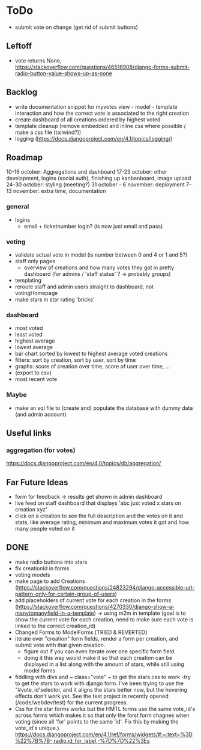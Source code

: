 # ToDo

- submit vote on change (get rid of submit buttons)

## Leftoff

- vote returns None, <https://stackoverflow.com/questions/46518908/django-forms-submit-radio-button-value-shows-up-as-none>

## Backlog

- write documentation snippet for myvotes view - model - template interaction and how  the correct vote is associated to the right creation
- create dashboard of all creations ordered by highest voted
- template cleanup (remove embedded and inline css where possible / make a css file (tailwind?))
- logging (<https://docs.djangoproject.com/en/4.1/topics/logging/>)

## Roadmap

10-16 october: Aggregations and dashboard
17-23 october: other development, logins (social auth), finishing up kanbanboard, image upload
24-30 october: styling (meeting?)
31 october - 6 november: deployment
7-13 november: extra time, documentation

### general

- logins
  - email + ticketnumber login? (is now just email and pass)

### voting

- validate actual vote in model (is number between 0 and 4 or 1 and 5?)
- staff only pages
  - overview of creations and how many votes they got in pretty dashboard (for admins / 'staff status' ? -> probably groups)
- templating
- reroute staff and admin users straight to dashboard, not votingHomepage
- make stars in star rating 'bricks'

### dashboard

- most voted
- least voted
- highest average
- lowest average
- bar chart sorted by lowest to highest average voted creations
- filters: sort by creation, sort by user, sort by time
- graphs: score of creation over time, score of user over time, ...
- (export to csv)
- most recent vote

### Maybe

- make an sql file to (create and) populate the database with dummy data (and admin account)

## Useful links

### aggregation (for votes)

<https://docs.djangoproject.com/en/4.0/topics/db/aggregation/>

## Far Future Ideas

- form for feedback -> results get shown in admin dashboard
- live feed on staff dashboard that displays 'abc just voted x stars on creation xyz'
- click on a creation to see the full description and the votes on it and stats, like average rating, minimum and maximum votes it got and how many people voted on it

## DONE

- make radio buttons into stars
- fix creationId in forms
- voting models
- make page to add Creations (<https://stackoverflow.com/questions/24823294/django-accessible-url-pattern-only-for-certain-group-of-users>)
- add placeholders of current vote for each creation in the forms (<https://stackoverflow.com/questions/4270330/django-show-a-manytomanyfield-in-a-template>) -> using m2m in template (goal is to show the current vote for each creation, need to make sure each vote is linked to the correct creation_id)
- Changed Forms to ModelForms [TRIED & REVERTED]
- iterate over "creation" form fields, render a form per creation, and submit vote with that given creation.
  - figure out if you can even iterate over one specific form field.
  - doing it this way would make it so that each creation can be displayed in a list along with the amount of stars, while still using model forms
- fiddling with divs and ~ class="vote" ~ to get the stars css to work
    -try to get the stars to work with django form. I've been trying to use the "#vote_id'selector, and it aligns the stars better now, but the hovering effects don't work yet. See the test project in recently opened (/code/webdev/test) for the current progress.
- Css for the star forms works but the HMTL forms use the same vote_id's across forms which makes it so that only the forst form chagnes when voting (since all 'for' points to the same 'id'. Fix this by making the vote_id's unique.)
<https://docs.djangoproject.com/en/4.1/ref/forms/widgets/#:~:text=%3D%22%7B%7B-,radio.id_for_label,-%7D%7D%22%3Es>
